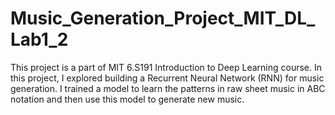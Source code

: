 # Music_Generation_Project_MIT_DL_Lab1_2
This project is a part of MIT 6.S191 Introduction to Deep Learning course. In this project, I explored building a Recurrent Neural Network (RNN) for music generation. I trained a model to learn the patterns in raw sheet music in ABC notation and then use this model to generate new music.
